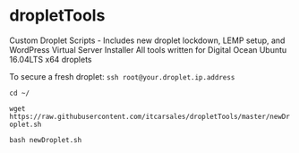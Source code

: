 # dropletTools
Custom Droplet Scripts - Includes new droplet lockdown, LEMP setup, and WordPress Virtual Server Installer
All tools written for Digital Ocean Ubuntu 16.04LTS x64 droplets

To secure a fresh droplet:
```ssh root@your.droplet.ip.address```

```cd ~/```

```wget https://raw.githubusercontent.com/itcarsales/dropletTools/master/newDroplet.sh```

```bash newDroplet.sh```
